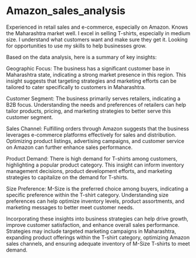 # Amazon_sales_analysis
Experienced in retail sales and e-commerce, especially on Amazon. Knows the Maharashtra market well. I excel in selling T-shirts, especially in medium size. 
I understand what customers want and make sure they get it. Looking for opportunities to use my skills to help businesses grow.

Based on the data analysis, here is a summary of key insights:

Geographic Focus: The business has a significant customer base in Maharashtra state, indicating a strong market presence in this region. This insight suggests that
                  targeting strategies and marketing efforts can be tailored to cater specifically to customers in Maharashtra.

Customer Segment: The business primarily serves retailers, indicating a B2B focus. Understanding the needs and preferences of retailers can help tailor products, pricing,
                  and marketing strategies to better serve this customer segment.

Sales Channel: Fulfilling orders through Amazon suggests that the business leverages e-commerce platforms effectively for sales and distribution. Optimizing product listings, advertising campaigns, and customer                    service on Amazon can further enhance sales performance.

Product Demand: There is high demand for T-shirts among customers, highlighting a popular product category. This insight can inform inventory management decisions, product development efforts, and marketing                         strategies to capitalize on the demand for T-shirts.

Size Preference: M-Size is the preferred choice among buyers, indicating a specific preference within the T-shirt category. Understanding size preferences can help optimize inventory levels, product assortments,                     and marketing messages to better meet customer needs.

Incorporating these insights into business strategies can help drive growth, improve customer satisfaction, and enhance overall sales performance. Strategies may include targeted marketing campaigns in          Maharashtra, expanding product offerings within the T-shirt category, optimizing Amazon sales channels, and ensuring adequate inventory of M-Size T-shirts to meet demand.


